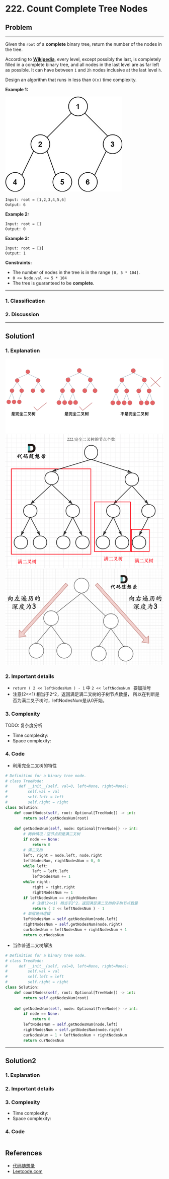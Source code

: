# 222. Count Complete Tree Nodes

## Problem

*****

Given the `root` of a **complete** binary tree, return the number of the nodes in the tree.

According to **[Wikipedia](http://en.wikipedia.org/wiki/Binary_tree#Types_of_binary_trees)**, every level, except possibly the last, is completely filled in a complete binary tree, and all nodes in the last level are as far left as possible. It can have between `1` and `2h` nodes inclusive at the last level `h`.

Design an algorithm that runs in less than `O(n)` time complexity.

 

**Example 1:**

![img](./222.%20Count%20Complete%20Tree%20Nodes.assets/complete.jpg)

```
Input: root = [1,2,3,4,5,6]
Output: 6
```

**Example 2:**

```
Input: root = []
Output: 0
```

**Example 3:**

```
Input: root = [1]
Output: 1
```

 

**Constraints:**

- The number of nodes in the tree is in the range `[0, 5 * 104]`.
- `0 <= Node.val <= 5 * 104`
- The tree is guaranteed to be **complete**.

******

### 1. Classification



### 2. Discussion





*******

## Solution1

### 1. Explanation

<img src="./222.%20Count%20Complete%20Tree%20Nodes.assets/20200920221638903-20230310123444151.png" alt="img" style="zoom: 50%;" />

<img src="./222.%20Count%20Complete%20Tree%20Nodes.assets/20201124092543662.png" alt="222.完全二叉树的节点个数" style="zoom:50%;" />

<img src="./222.%20Count%20Complete%20Tree%20Nodes.assets/20220829163554.png" alt="img" style="zoom:50%;" />

### 2. Important details

- `return ( 2 << leftNodesNum ) - 1`  中 `2 << leftNodesNum ` 要加括号
- 注意(2<<1) 相当于2^2，返回满足满二叉树的子树节点数量， 所以在判断是否为满二叉子树时，leftNodesNum是从0开始。



### 3. Complexity

TODO: 复杂度分析

- Time complexity:
- Space complexity:



### 4. Code

- 利用完全二叉树的特性

```python
# Definition for a binary tree node.
# class TreeNode:
#     def __init__(self, val=0, left=None, right=None):
#         self.val = val
#         self.left = left
#         self.right = right
class Solution:
    def countNodes(self, root: Optional[TreeNode]) -> int:
        return self.getNodesNum(root)
    
    def getNodesNum(self, node: Optional[TreeNode]) -> int:
        # 两种情况：空节点和是满二叉树
        if node == None:
            return 0
        # 满二叉树
        left, right = node.left, node.right
        leftNodesNum, rightNodesNum = 0, 0
        while left:
            left = left.left
            leftNodesNum += 1
        while right:
            right = right.right
            rightNodesNum += 1
        if leftNodesNum == rightNodesNum:
            # 注意(2<<1) 相当于2^2，返回满足满二叉树的子树节点数量
            return ( 2 << leftNodesNum ) - 1
        # 单层递归逻辑
        leftNodesNum = self.getNodesNum(node.left)
        rightNodesNum = self.getNodesNum(node.right)
        curNodesNum = leftNodesNum + rightNodesNum + 1
        return curNodesNum
```

- 当作普通二叉树解法

```python
# Definition for a binary tree node.
# class TreeNode:
#     def __init__(self, val=0, left=None, right=None):
#         self.val = val
#         self.left = left
#         self.right = right
class Solution:
    def countNodes(self, root: Optional[TreeNode]) -> int:
        return self.getNodesNum(root)
    
    def getNodesNum(self, node: Optional[TreeNode]) -> int:
        if node == None:
            return 0
        leftNodesNum = self.getNodesNum(node.left)
        rightNodesNum = self.getNodesNum(node.right)
        curNodesNum = 1 + leftNodesNum + rightNodesNum
        return curNodesNum
```



********

## Solution2

### 1. Explanation





### 2. Important details





### 3. Complexity

- Time complexity:
- Space complexity:



### 4. Code

```python

```

## References

- [代码随想录 ](https://github.com/youngyangyang04/leetcode-master)
- [Leetcode.com](https://leetcode.com/problemset/all/)
